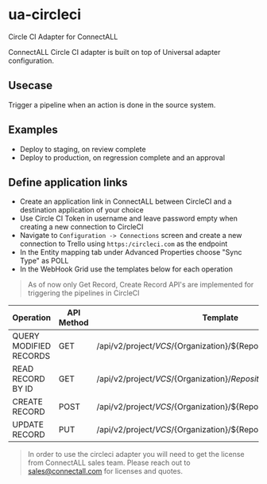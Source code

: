 # ua-circleci
Circle CI Adapter for ConnectALL


ConnectALL Circle CI adapter is built on top of Universal adapter configuration. 

## Usecase
Trigger a pipeline when an action is done in the source system. 

## Examples
* Deploy to staging, on review complete
* Deploy to production, on regression complete and an approval

## Define application links
* Create an application link in ConnectALL between CircleCI and a destination application of your choice
* Use Circle CI Token in username and leave password empty when creating a new connection to CircleCI
* Navigate to `Configuration -> Connections` screen and create a new connection to Trello using `https:/circleci.com` as the endpoint
* In the Entity mapping tab under Advanced Properties choose "Sync Type" as POLL
* In the WebHook Grid use the templates below for each operation

> As of now only Get Record, Create Record API's are implemented for triggering the pipelines in CircleCI

|Operation|API Method|Template|
|--- | --- | ---|
|QUERY MODIFIED RECORDS|GET|/api/v2/project/${VCS}/${Organization}/${Repository}/pipeline|
|READ RECORD BY ID|GET|/api/v2/project/${VCS}/${Organization}/${Repository}/pipeline/${recordId}|
|CREATE RECORD|POST|/api/v2/project/${VCS}/${Organization}/${Repository}/pipeline|
|UPDATE RECORD|PUT|/api/v2/project/${VCS}/${Organization}/${Repository}/pipeline|


> In order to use the circleci adapter you will need to get the license from ConnectALL sales team. Please reach out to sales@connectall.com for licenses and quotes.

